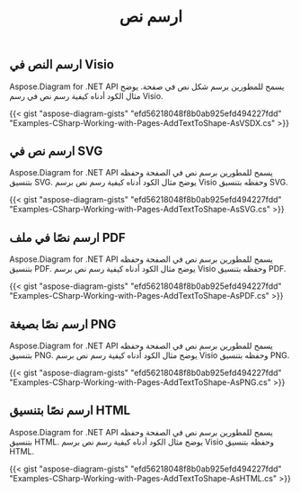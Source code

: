 ﻿---
title: ارسم نص
type: docs
weight: 5
url: /ar/net/drawing/draw-text
description: يشرح هذا القسم كيفية رسم نص في صفحة visio باستخدام Aspose.Diagram. الدعم باستخدام C# لرسم نص وحفظه بتنسيق pdf و svg و html و image و xps وتنسيقات أخرى.
---
## **ارسم النص في Visio**
Aspose.Diagram for .NET API يسمح للمطورين برسم شكل نص في صفحة. يوضح مثال الكود أدناه كيفية رسم نص في رسم Visio.

{{< gist "aspose-diagram-gists" "efd56218048f8b0ab925efd494227fdd" "Examples-CSharp-Working-with-Pages-AddTextToShape-AsVSDX.cs" >}}

## **ارسم نص في SVG**
Aspose.Diagram for .NET API يسمح للمطورين برسم نص في الصفحة وحفظه بتنسيق SVG. يوضح مثال الكود أدناه كيفية رسم نص برسم Visio وحفظه بتنسيق SVG.

{{< gist "aspose-diagram-gists" "efd56218048f8b0ab925efd494227fdd" "Examples-CSharp-Working-with-Pages-AddTextToShape-AsSVG.cs" >}}

## **ارسم نصًا في ملف PDF**
Aspose.Diagram for .NET API يسمح للمطورين برسم نص في الصفحة وحفظه بتنسيق PDF. يوضح مثال الكود أدناه كيفية رسم نص برسم Visio وحفظه بتنسيق PDF.

{{< gist "aspose-diagram-gists" "efd56218048f8b0ab925efd494227fdd" "Examples-CSharp-Working-with-Pages-AddTextToShape-AsPDF.cs" >}}

## **ارسم نصًا بصيغة PNG**
Aspose.Diagram for .NET API يسمح للمطورين برسم نص في الصفحة وحفظه بتنسيق PNG. يوضح مثال الكود أدناه كيفية رسم نص برسم Visio وحفظه بتنسيق PNG.

{{< gist "aspose-diagram-gists" "efd56218048f8b0ab925efd494227fdd" "Examples-CSharp-Working-with-Pages-AddTextToShape-AsPNG.cs" >}}

## **ارسم نصًا بتنسيق HTML**
Aspose.Diagram for .NET API يسمح للمطورين برسم نص في الصفحة وحفظه بتنسيق HTML. يوضح مثال الكود أدناه كيفية رسم نص برسم Visio وحفظه بتنسيق HTML.

{{< gist "aspose-diagram-gists" "efd56218048f8b0ab925efd494227fdd" "Examples-CSharp-Working-with-Pages-AddTextToShape-AsHTML.cs" >}}

